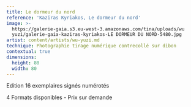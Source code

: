 ```yaml
---
title: Le dormeur du nord
reference: 'Kaziras Kyriakos, Le dormeur du nord'
image: >-
  https://galerie-gaia.s3.eu-west-3.amazonaws.com/tina/uploads/wu
  yuzi/galerie-gaia-kaziras-kyriakos-LE DORMEUR DU NORD-5480.jpg
artist: content/artists/wu-yuzi.md
technique: Photographie tirage numérique contrecollé sur dibon
contextual: true
dimensions:
  height: 80
  width: 80
---
```


Edition 16 exemplaires signés numérotés

4 Formats disponibles - Prix sur demande 
